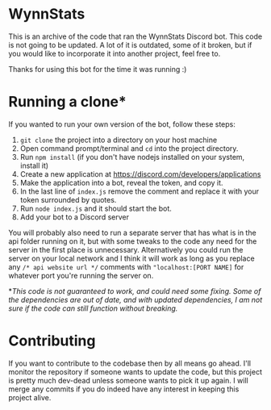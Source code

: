 # WynnStats
This is an archive of the code that ran the WynnStats Discord bot. This code is not going to be updated. A lot of it is outdated, some of it broken, but if you would like to incorporate it into another project, feel free to. 

Thanks for using this bot for the time it was running :)

# Running a clone*
If you wanted to run your own version of the bot, follow these steps:

 1. `git clone` the project into a directory on your host machine
 2. Open command prompt/terminal and `cd` into the project directory.
 3. Run `npm install` (if you don't have nodejs installed on your system, install it)
 4. Create a new application at https://discord.com/developers/applications
 5. Make the application into a bot, reveal the token, and copy it.
 6. In the last line of `index.js` remove the comment and replace it with your token surrounded by quotes.
 7. Run `node index.js` and it should start the bot.
 8. Add your bot to a Discord server

You will probably also need to run a separate server that has what is in the api folder running on it, but with some tweaks to the code any need for the server in the first place is unnecessary. Alternatively you could run the server on your local network and I think it will work as long as you replace any `/* api website url */` comments with `"localhost:[PORT NAME]` for whatever port you're running the server on.

**This code is not guaranteed to work, and could need some fixing. Some of the dependencies are out of date, and with updated dependencies, I am not sure if the code can still function without breaking.*
# Contributing
If you want to contribute to the codebase then by all means go ahead. I'll monitor the repository if someone wants to update the code, but this project is pretty much dev-dead unless someone wants to pick it up again. I will merge any commits if you do indeed have any interest in keeping this project alive.
